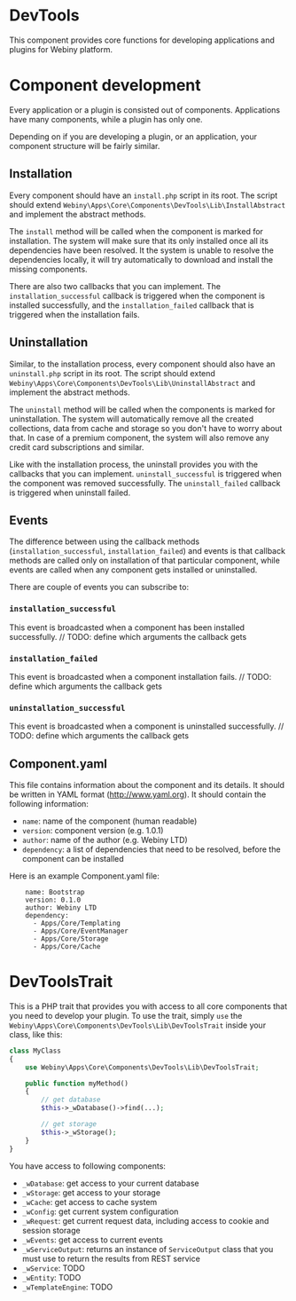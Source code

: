 DevTools
========

This component provides core functions for developing applications and plugins for Webiny platform.

# Component development

Every application or a plugin is consisted out of components. Applications have many components, while a plugin has
only one.

Depending on if you are developing a plugin, or an application, your component structure will be fairly similar.

## Installation

Every component should have an `install.php` script in its root. The script should extend
`Webiny\Apps\Core\Components\DevTools\Lib\InstallAbstract` and implement the abstract methods.

The `install` method will be called when the component is marked for installation. The system will make sure that its
only installed once all its dependencies have been resolved. It the system is unable to resolve the dependencies locally,
it will try automatically to download and install the missing components.

There are also two callbacks that you can implement. The `installation_successful` callback is triggered when the component
is installed successfully, and the `installation_failed` callback that is triggered when the installation fails.


## Uninstallation

Similar, to the installation process, every component should also have an `uninstall.php` script in its root. The script
should extend `Webiny\Apps\Core\Components\DevTools\Lib\UninstallAbstract` and implement the abstract methods.

The `uninstall` method will be called when the components is marked for uninstallation. The system will automatically
remove all the created collections, data from cache and storage so you don't have to worry about that. In case of a
premium component, the system will also remove any credit card subscriptions and similar.

Like with the installation process, the uninstall provides you with the callbacks that you can implement.
`uninstall_successful` is triggered when the component was removed successfully. The `uninstall_failed` callback is
triggered when uninstall failed.

## Events

The difference between using the callback methods (`installation_successful`, `installation_failed`) and events is
that callback methods are called only on installation  of that particular component, while events are called when
any component gets installed or uninstalled.

There are couple of events you can subscribe to:

### `installation_successful`

This event is broadcasted when a component has been installed successfully.
// TODO: define which arguments the callback gets

### `installation_failed`

This event is broadcasted when a component installation fails.
// TODO: define which arguments the callback gets

### `uninstallation_successful`

This event is broadcasted when a component is uninstalled successfully.
// TODO: define which arguments the callback gets

## Component.yaml

This file contains information about the component and its details. It should be written in YAML format (http://www.yaml.org).
It should contain the following information:
- `name`: name of the component (human readable)
- `version`: component version (e.g. 1.0.1)
- `author`: name of the author (e.g. Webiny LTD)
- `dependency`: a list of dependencies that need to be resolved, before the component can be installed

Here is an example Component.yaml file:

```
    name: Bootstrap
    version: 0.1.0
    author: Webiny LTD
    dependency:
      - Apps/Core/Templating
      - Apps/Core/EventManager
      - Apps/Core/Storage
      - Apps/Core/Cache
```

# DevToolsTrait

This is a PHP trait that provides you with access to all core components that you need to develop your plugin.
To use the trait, simply `use` the `Webiny\Apps\Core\Components\DevTools\Lib\DevToolsTrait` inside your class, like this:

````php
class MyClass
{
    use Webiny\Apps\Core\Components\DevTools\Lib\DevToolsTrait;

    public function myMethod()
    {
        // get database
        $this->_wDatabase()->find(...);

        // get storage
        $this->_wStorage();
    }
}
````

You have access to following components:
 - `_wDatabase`: get access to your current database
 - `_wStorage`: get access to your storage
 - `_wCache`: get access to cache system
 - `_wConfig`: get current system configuration
 - `_wRequest`: get current request data, including access to cookie and session storage
 - `_wEvents`: get access to current events
 - `_wServiceOutput`: returns an instance of `ServiceOutput` class that you must use to return the results from REST service
 - `_wService`: TODO
 - `_wEntity`: TODO
 - `_wTemplateEngine`: TODO
